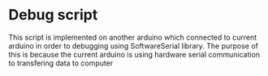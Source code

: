 # Debug script
This script is implemented on another arduino which connected to current arduino in order to debugging using SoftwareSerial library.
The purpose of this is because the current arduino is using hardware serial communication to transfering data to computer
